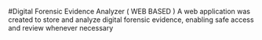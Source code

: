 #Digital Forensic Evidence Analyzer ( WEB BASED ) 
A web application was created to store and analyze digital forensic evidence, enabling safe access and review whenever necessary
